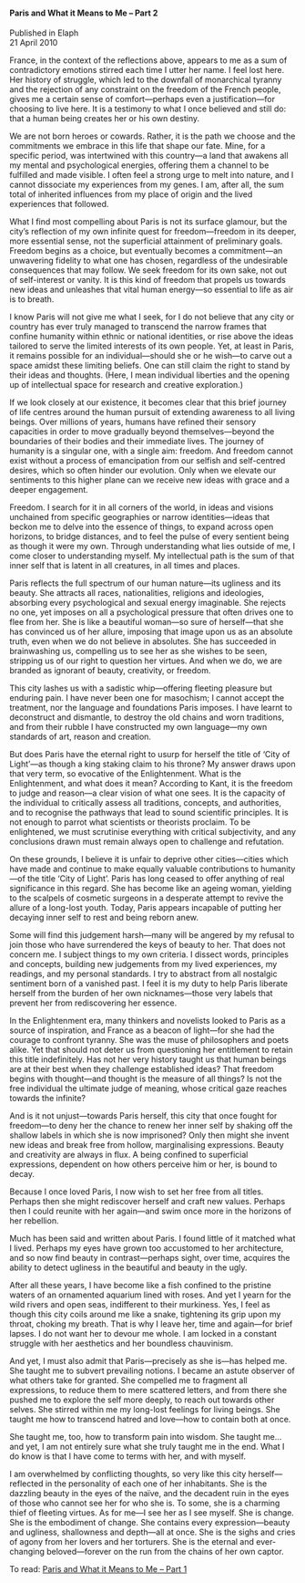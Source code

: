<h4>Paris and What it Means to Me – Part 2</h4>


Published in Elaph
<br>
21 April 2010


France, in the context of the reflections above, appears to me as a sum of contradictory emotions stirred each time I utter her name. I feel lost here. Her history of struggle, which led to the downfall of monarchical tyranny and the rejection of any constraint on the freedom of the French people, gives me a certain sense of comfort—perhaps even a justification—for choosing to live here. It is a testimony to what I once believed and still do: that a human being creates her or his own destiny.

We are not born heroes or cowards. Rather, it is the path we choose and the commitments we embrace in this life that shape our fate. Mine, for a specific period, was intertwined with this country—a land that awakens all my mental and psychological energies, offering them a channel to be fulfilled and made visible. I often feel a strong urge to melt into nature, and I cannot dissociate my experiences from my genes. I am, after all, the sum total of inherited influences from my place of origin and the lived experiences that followed.

What I find most compelling about Paris is not its surface glamour, but the city’s reflection of my own infinite quest for freedom—freedom in its deeper, more essential sense, not the superficial attainment of preliminary goals. Freedom begins as a choice, but eventually becomes a commitment—an unwavering fidelity to what one has chosen, regardless of the undesirable consequences that may follow. We seek freedom for its own sake, not out of self-interest or vanity. It is this kind of freedom that propels us towards new ideas and unleashes that vital human energy—so essential to life as air is to breath.

I know Paris will not give me what I seek, for I do not believe that any city or country has ever truly managed to transcend the narrow frames that confine humanity within ethnic or national identities, or rise above the ideas tailored to serve the limited interests of its own people. Yet, at least in Paris, it remains possible for an individual—should she or he wish—to carve out a space amidst these limiting beliefs. One can still claim the right to stand by their ideas and thoughts. (Here, I mean individual liberties and the opening up of intellectual space for research and creative exploration.)

If we look closely at our existence, it becomes clear that this brief journey of life centres around the human pursuit of extending awareness to all living beings. Over millions of years, humans have refined their sensory capacities in order to move gradually beyond themselves—beyond the boundaries of their bodies and their immediate lives. The journey of humanity is a singular one, with a single aim: freedom. And freedom cannot exist without a process of emancipation from our selfish and self-centred desires, which so often hinder our evolution. Only when we elevate our sentiments to this higher plane can we receive new ideas with grace and a deeper engagement.

Freedom. I search for it in all corners of the world, in ideas and visions unchained from specific geographies or narrow identities—ideas that beckon me to delve into the essence of things, to expand across open horizons, to bridge distances, and to feel the pulse of every sentient being as though it were my own. Through understanding what lies outside of me, I come closer to understanding myself. My intellectual path is the sum of that inner self that is latent in all creatures, in all times and places.

Paris reflects the full spectrum of our human nature—its ugliness and its beauty. She attracts all races, nationalities, religions and ideologies, absorbing every psychological and sexual energy imaginable. She rejects no one, yet imposes on all a psychological pressure that often drives one to flee from her. She is like a beautiful woman—so sure of herself—that she has convinced us of her allure, imposing that image upon us as an absolute truth, even when we do not believe in absolutes. She has succeeded in brainwashing us, compelling us to see her as she wishes to be seen, stripping us of our right to question her virtues. And when we do, we are branded as ignorant of beauty, creativity, or freedom.

This city lashes us with a sadistic whip—offering fleeting pleasure but enduring pain. I have never been one for masochism; I cannot accept the treatment, nor the language and foundations Paris imposes. I have learnt to deconstruct and dismantle, to destroy the old chains and worn traditions, and from their rubble I have constructed my own language—my own standards of art, reason and creation.

But does Paris have the eternal right to usurp for herself the title of ‘City of Light’—as though a king staking claim to his throne? My answer draws upon that very term, so evocative of the Enlightenment. What is the Enlightenment, and what does it mean? According to Kant, it is the freedom to judge and reason—a clear vision of what one sees. It is the capacity of the individual to critically assess all traditions, concepts, and authorities, and to recognise the pathways that lead to sound scientific principles. It is not enough to parrot what scientists or theorists proclaim. To be enlightened, we must scrutinise everything with critical subjectivity, and any conclusions drawn must remain always open to challenge and refutation.

On these grounds, I believe it is unfair to deprive other cities—cities which have made and continue to make equally valuable contributions to humanity—of the title ‘City of Light’. Paris has long ceased to offer anything of real significance in this regard. She has become like an ageing woman, yielding to the scalpels of cosmetic surgeons in a desperate attempt to revive the allure of a long-lost youth. Today, Paris appears incapable of putting her decaying inner self to rest and being reborn anew.

Some will find this judgement harsh—many will be angered by my refusal to join those who have surrendered the keys of beauty to her. That does not concern me. I subject things to my own criteria. I dissect words, principles and concepts, building new judgements from my lived experiences, my readings, and my personal standards. I try to abstract from all nostalgic sentiment born of a vanished past. I feel it is my duty to help Paris liberate herself from the burden of her own nicknames—those very labels that prevent her from rediscovering her essence.

In the Enlightenment era, many thinkers and novelists looked to Paris as a source of inspiration, and France as a beacon of light—for she had the courage to confront tyranny. She was the muse of philosophers and poets alike. Yet that should not deter us from questioning her entitlement to retain this title indefinitely. Has not her very history taught us that human beings are at their best when they challenge established ideas? That freedom begins with thought—and thought is the measure of all things? Is not the free individual the ultimate judge of meaning, whose critical gaze reaches towards the infinite?

And is it not unjust—towards Paris herself, this city that once fought for freedom—to deny her the chance to renew her inner self by shaking off the shallow labels in which she is now imprisoned? Only then might she invent new ideas and break free from hollow, marginalising expressions. Beauty and creativity are always in flux. A being confined to superficial expressions, dependent on how others perceive him or her, is bound to decay.

Because I once loved Paris, I now wish to set her free from all titles. Perhaps then she might rediscover herself and craft new values. Perhaps then I could reunite with her again—and swim once more in the horizons of her rebellion.

Much has been said and written about Paris. I found little of it matched what I lived. Perhaps my eyes have grown too accustomed to her architecture, and so now find beauty in contrast—perhaps sight, over time, acquires the ability to detect ugliness in the beautiful and beauty in the ugly.

After all these years, I have become like a fish confined to the pristine waters of an ornamented aquarium lined with roses. And yet I yearn for the wild rivers and open seas, indifferent to their murkiness. Yes, I feel as though this city coils around me like a snake, tightening its grip upon my throat, choking my breath. That is why I leave her, time and again—for brief lapses. I do not want her to devour me whole. I am locked in a constant struggle with her aesthetics and her boundless chauvinism.

And yet, I must also admit that Paris—precisely as she is—has helped me. She taught me to subvert prevailing notions. I became an astute observer of what others take for granted. She compelled me to fragment all expressions, to reduce them to mere scattered letters, and from there she pushed me to explore the self more deeply, to reach out towards other selves. She stirred within me my long-lost feelings for living beings. She taught me how to transcend hatred and love—how to contain both at once.

She taught me, too, how to transform pain into wisdom. She taught me… and yet, I am not entirely sure what she truly taught me in the end. What I do know is that I have come to terms with her, and with myself.

I am overwhelmed by conflicting thoughts, so very like this city herself—reflected in the personality of each one of her inhabitants. She is the dazzling beauty in the eyes of the naïve, and the decadent ruin in the eyes of those who cannot see her for who she is. To some, she is a charming thief of fleeting virtues. As for me—I see her as I see myself. She is change. She is the embodiment of change. She contains every expression—beauty and ugliness, shallowness and depth—all at once. She is the sighs and cries of agony from her lovers and her torturers. She is the eternal and ever-changing beloved—forever on the run from the chains of her own captor.

To read: [Paris and What it Means to Me – Part 1](article36.md)
